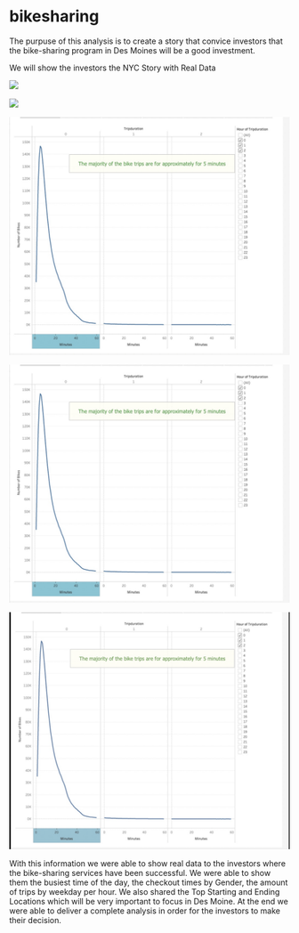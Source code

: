 # bikesharing

The purpuse of this analysis is to create a story that convice investors that the bike-sharing program in Des Moines will be a good investment.

We will show the investors the NYC Story with Real Data

![](./CheckoutTimesforUsers.jpg)

![](CheckoutTimesforUsers.jpg)

![](./images/CheckoutTimesforUsers.jpg)

![](images/CheckoutTimesforUsers.jpg)

![](2021-12-23-13-41-18.png)

 With this information we were able to show real  data to the investors where the bike-sharing services have been successful.
 We were able to show them the busiest time of the day, the checkout times by Gender, the amount of trips by weekday per hour. We also shared the Top Starting and Ending Locations which will be very important to focus in Des Moine.
 At the end we were able to deliver a complete analysis in order for the investors to make their decision. 